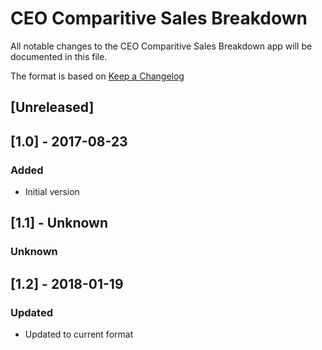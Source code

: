 # CEO Comparitive Sales Breakdown
All notable changes to the CEO Comparitive Sales Breakdown app will be documented in this file.

The format is based on [Keep a Changelog](http://keepachangelog.com/en/1.0.0/)

## [Unreleased]

## [1.0] - 2017-08-23
### Added
- Initial version

## [1.1] - Unknown
### Unknown

## [1.2] - 2018-01-19
### Updated
- Updated to current format

